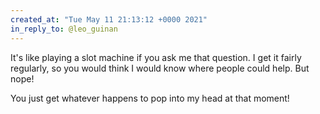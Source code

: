 ```yaml
---
created_at: "Tue May 11 21:13:12 +0000 2021"
in_reply_to: @leo_guinan
---
```


It's like playing a slot machine if you ask me that question. I get it fairly regularly, so you would think I would know where people could help. But nope!

You just get whatever happens to pop into my head at that moment!